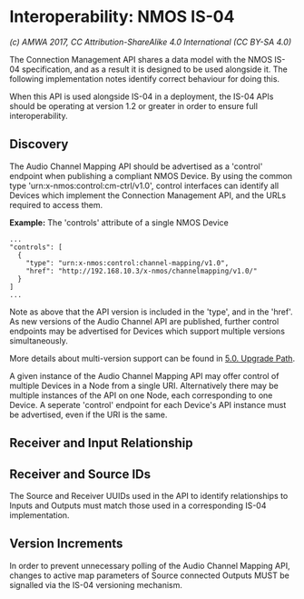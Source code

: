 # Interoperability: NMOS IS-04

_(c) AMWA 2017, CC Attribution-ShareAlike 4.0 International (CC BY-SA 4.0)_

The Connection Management API shares a data model with the NMOS IS-04 specification, and as a result it is designed to be used alongside it. The following implementation notes identify correct behaviour for doing this.

When this API is used alongside IS-04 in a deployment, the IS-04 APIs should be operating at version 1.2 or greater in order to ensure full interoperability.

## Discovery

The Audio Channel Mapping API should be advertised as a 'control' endpoint when publishing a compliant NMOS Device. By using the common type 'urn:x-nmos:control:cm-ctrl/v1.0', control interfaces can identify all Devices which implement the Connection Management API, and the URLs required to access them.

**Example:** The 'controls' attribute of a single NMOS Device
```
...
"controls": [
  {
    "type": "urn:x-nmos:control:channel-mapping/v1.0",
    "href": "http://192.168.10.3/x-nmos/channelmapping/v1.0/"
  }
]
...
```

Note as above that the API version is included in the 'type', and in the 'href'. As new versions of the Audio Channel API are published, further control endpoints may be advertised for Devices which support multiple versions simultaneously.

More details about multi-version support can be found in [5.0. Upgrade Path](5.0.%20Upgrade%20Path.md).

A given instance of the  Audio Channel Mapping API may offer control of multiple Devices in a Node from a single URI. Alternatively there may be multiple instances of the API on one Node, each corresponding to one Device. A seperate 'control' endpoint for each Device's API instance must be advertised, even if the URI is the same.

## Receiver and Input Relationship


## Receiver and Source IDs

The Source and Receiver UUIDs used in the API to identify relationships to Inputs and Outputs must match those used in a corresponding IS-04 implementation.

## Version Increments

In order to prevent unnecessary polling of the Audio Channel Mapping API, changes to active map parameters of Source connected Outputs MUST be signalled via the IS-04 versioning mechanism.